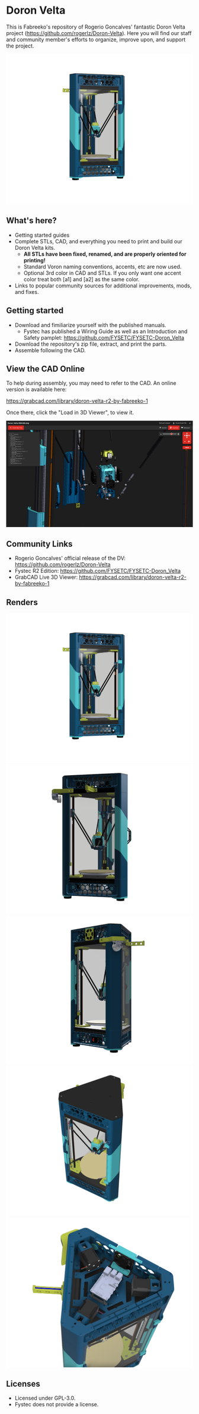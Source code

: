 # Doron Velta

This is Fabreeko's repository of Rogerio Goncalves' fantastic Doron Velta project (https://github.com/rogerlz/Doron-Velta).  Here you will find our staff and community member's efforts to organize, improve upon, and support the project.

![Doron Velta](Renders/Doron_Velta_R2_FYSTEC_1.png "Doron Velta")

## What's here?

- Getting started guides
- Complete STLs, CAD, and everything you need to print and build our Doron Velta kits.
  - **All STLs have been fixed, renamed, and are properly oriented for printing!**
  - Standard Voron naming conventions, accents, etc are now used.
  - Optional 3rd color in CAD and STLs. If you only want one accent color treat both [a1] and [a2] as the same color.
- Links to popular community sources for additional improvements, mods, and fixes.

## Getting started

- Download and fimiliarize yourself with the published manuals.
  - Fystec has published a Wiring Guide as well as an Introduction and Safety pamplet: https://github.com/FYSETC/FYSETC-Doron_Velta
- Download the repository's zip file, extract, and print the parts.
- Assemble following the CAD.

## View the CAD Online

To help during assembly, you may need to refer to the CAD.  An online version is available here:

https://grabcad.com/library/doron-velta-r2-by-fabreeko-1

Once there, click the "Load in 3D Viewer", to view it.

![Doron Velta preview](Renders/grabcad-preview.png "Doron Velta Preview")

## Community Links

- Rogerio Goncalves' official release of the DV: https://github.com/rogerlz/Doron-Velta
- Fystec R2 Edition: https://github.com/FYSETC/FYSETC-Doron_Velta
- GrabCAD Live 3D Viewer: https://grabcad.com/library/doron-velta-r2-by-fabreeko-1

## Renders

![Doron Velta](Renders/Doron_Velta_R2_FYSTEC_1.png "Doron Velta")
![Doron Velta](Renders/Doron_Velta_R2_FYSTEC_2.png "Doron Velta")
![Doron Velta](Renders/Doron_Velta_R2_FYSTEC_3.png "Doron Velta")
![Doron Velta](Renders/Doron_Velta_R2_FYSTEC_4.png "Doron Velta")
![Doron Velta](Renders/Doron_Velta_R2_FYSTEC_5.png "Doron Velta")

## Licenses

- Licensed under GPL-3.0.
- Fystec does not provide a license.
